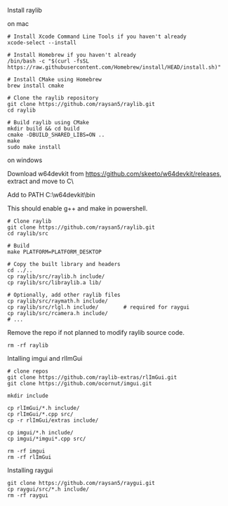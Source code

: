 Install raylib

on mac

```
# Install Xcode Command Line Tools if you haven't already
xcode-select --install

# Install Homebrew if you haven't already
/bin/bash -c "$(curl -fsSL https://raw.githubusercontent.com/Homebrew/install/HEAD/install.sh)"

# Install CMake using Homebrew
brew install cmake

# Clone the raylib repository
git clone https://github.com/raysan5/raylib.git
cd raylib

# Build raylib using CMake
mkdir build && cd build
cmake -DBUILD_SHARED_LIBS=ON ..
make
sudo make install
```

on windows

Download w64devkit from https://github.com/skeeto/w64devkit/releases, extract and move to C\

Add to PATH C:\w64devkit\bin

This should enable g++ and make in powershell.

```
# Clone raylib
git clone https://github.com/raysan5/raylib.git
cd raylib/src

# Build
make PLATFORM=PLATFORM_DESKTOP

# Copy the built library and headers
cd ../..
cp raylib/src/raylib.h include/
cp raylib/src/libraylib.a lib/

# Optionally, add other raylib files
cp raylib/src/raymath.h include/
cp raylib/src/rlgl.h include/        # required for raygui
cp raylib/src/rcamera.h include/
# ...
```

Remove the repo if not planned to modify raylib source code.

```
rm -rf raylib
```

Intalling imgui and rlImGui

```
# clone repos
git clone https://github.com/raylib-extras/rlImGui.git
git clone https://github.com/ocornut/imgui.git

mkdir include

cp rlImGui/*.h include/
cp rlImGui/*.cpp src/
cp -r rlImGui/extras include/

cp imgui/*.h include/
cp imgui/*imgui*.cpp src/

rm -rf imgui
rm -rf rlImGui
```

Installing raygui

```
git clone https://github.com/raysan5/raygui.git
cp raygui/src/*.h include/
rm -rf raygui
```
